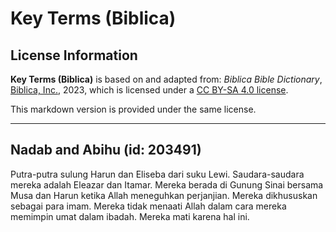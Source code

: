 # Key Terms (Biblica)

## License Information

**Key Terms (Biblica)** is based on and adapted from: _Biblica Bible Dictionary_, [Biblica, Inc.](https://www.biblica.com/), 2023, which is licensed under a [CC BY-SA 4.0 license](https://creativecommons.org/licenses/by-sa/4.0/legalcode.en).

This markdown version is provided under the same license.



--------------------------------

## Nadab and Abihu (id: 203491)

Putra\-putra sulung Harun dan Eliseba dari suku Lewi. Saudara\-saudara mereka adalah Eleazar dan Itamar. Mereka berada di Gunung Sinai bersama Musa dan Harun ketika Allah meneguhkan perjanjian. Mereka dikhususkan sebagai para imam. Mereka tidak menaati Allah dalam cara mereka memimpin umat dalam ibadah. Mereka mati karena hal ini.


